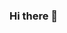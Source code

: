 ### Hi there 👋

<!--
**luyandadhlamini2/luyandadhlamini2** is a ✨ _special_ ✨ repository because its `README.md` (this file) appears on your GitHub profile.

Here are some ideas to get you started:

- 🔭 I’m currently working on completing my degree.
- 🌱 I’m currently learning how to program with python.
- 👯 I’m looking to collaborate on OOP for new python users
- 💬 Ask me about Economics, Marketing & accounting.
- 😄 Pronouns: He/Him
- ⚡ Fun fact: I can hold my breath under water for a very loooong time!

